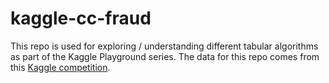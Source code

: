 # kaggle-cc-fraud

This repo is used for exploring / understanding different tabular algorithms as part of the Kaggle Playground series.
The data for this repo comes from this [Kaggle competition](https://www.kaggle.com/competitions/playground-series-s3e4/data).
